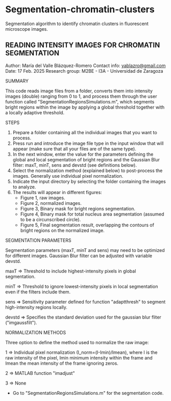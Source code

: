 # Segmentation-chromatin-clusters
Segmentation algorithm to identify chromatin clusters in fluorescent microscope images.

READING INTENSITY IMAGES FOR CHROMATIN SEGMENTATION           
---------------------------------------------------
Author: María del Valle Blázquez-Romero
Contact info: yablazro@gmail.com
Date: 17 Feb. 2025
Research group: M2BE - I3A - Universidad de Zaragoza

SUMMARY

This code reads image files from a folder, converts them into intensity
images (double) ranging from 0 to 1, and process them through the user
function called "SegmentationRegionsSimulations.m", which segments bright
regions within the image by applying a global threshold together with a 
locally adaptive threshold.

STEPS
1. Prepare a folder containing all the individual images that you want to
   process.
2. Press run and introduce the image file type in the input window that 
   will appear (make sure that all your files are of the same type).
3. In the next window, enter the value for the parameters defining the
   global and local segmentation of bright regions and the Gaussian Blur
   filter: maxT, minT, sens and devstd (see definitions below).
4. Select the normalization method (explained below) to post-process the 
   images. Generally use individual pixel normalization.
5. Indicate the input directory by selecting the folder containing the
   images to analyze.
6. The results will appear in different figures:
   - Figure 1, raw images.
   - Figure 2, normalized images.
   - Figure 3, Binary mask for bright regions segmentation.
   - Figure 4, Binary mask for total nucleus area segmentation (assumed
     to be a circunscribed circle).
   - Figure 5, Final segmentation result, overlapping the contours of
     bright regions on the normalized image.

SEGMENTATION PARAMETERS

Segmentation parameters (maxT, minT and sens) may need to be optimized
for different images. Gaussian Blur filter can be adjusted with variable 
devstd.

maxT   => Threshold to include highest-intensity pixels in global 
          segmentation.
          
minT   => Threshold to ignore lowest-intensity pixels in local
          segmentation even if the filters include them.
          
sens   => Sensitivity parameter defined for function "adaptthresh" to
          segment high-intensity regions locally.
          
devstd => Specifies the standard deviation used for the gaussian blur
          fliter ("imgaussfilt").

NORMALIZATION METHODS

Three option to define the method used to normalize the raw image:

1 => Individual pixel normalization (I_norm=(I-Imin)/Imean), where I is 
     the raw intensity of the pixel, Imin minimum intensity within the 
     frame and Imean the mean intensity of the frame ignoring zeros.
     
2 => MATLAB function "imadjust"

3 => None

- Go to "SegmentationRegionsSimulations.m" for the segmentation code.
